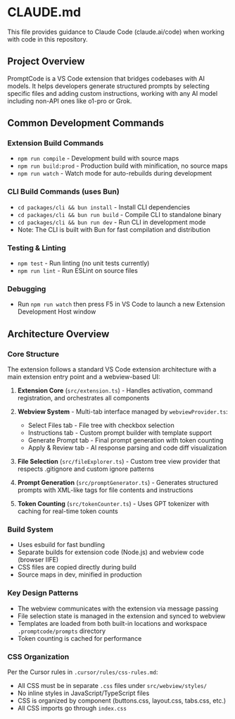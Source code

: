 # CLAUDE.md

This file provides guidance to Claude Code (claude.ai/code) when working with code in this repository.

## Project Overview

PromptCode is a VS Code extension that bridges codebases with AI models. It helps developers generate structured prompts by selecting specific files and adding custom instructions, working with any AI model including non-API ones like o1-pro or Grok.

## Common Development Commands

### Extension Build Commands
- `npm run compile` - Development build with source maps
- `npm run build:prod` - Production build with minification, no source maps
- `npm run watch` - Watch mode for auto-rebuilds during development

### CLI Build Commands (uses Bun)
- `cd packages/cli && bun install` - Install CLI dependencies
- `cd packages/cli && bun run build` - Compile CLI to standalone binary
- `cd packages/cli && bun run dev` - Run CLI in development mode
- Note: The CLI is built with Bun for fast compilation and distribution

### Testing & Linting
- `npm test` - Run linting (no unit tests currently)
- `npm run lint` - Run ESLint on source files

### Debugging
- Run `npm run watch` then press F5 in VS Code to launch a new Extension Development Host window

## Architecture Overview

### Core Structure
The extension follows a standard VS Code extension architecture with a main extension entry point and a webview-based UI:

1. **Extension Core** (`src/extension.ts`) - Handles activation, command registration, and orchestrates all components

2. **Webview System** - Multi-tab interface managed by `webviewProvider.ts`:
   - Select Files tab - File tree with checkbox selection
   - Instructions tab - Custom prompt builder with template support  
   - Generate Prompt tab - Final prompt generation with token counting
   - Apply & Review tab - AI response parsing and code diff visualization

3. **File Selection** (`src/fileExplorer.ts`) - Custom tree view provider that respects .gitignore and custom ignore patterns

4. **Prompt Generation** (`src/promptGenerator.ts`) - Generates structured prompts with XML-like tags for file contents and instructions

5. **Token Counting** (`src/tokenCounter.ts`) - Uses GPT tokenizer with caching for real-time token counts

### Build System
- Uses esbuild for fast bundling
- Separate builds for extension code (Node.js) and webview code (browser IIFE)
- CSS files are copied directly during build
- Source maps in dev, minified in production

### Key Design Patterns
- The webview communicates with the extension via message passing
- File selection state is managed in the extension and synced to webview
- Templates are loaded from both built-in locations and workspace `.promptcode/prompts` directory
- Token counting is cached for performance

### CSS Organization
Per the Cursor rules in `.cursor/rules/css-rules.md`:
- All CSS must be in separate `.css` files under `src/webview/styles/`
- No inline styles in JavaScript/TypeScript files
- CSS is organized by component (buttons.css, layout.css, tabs.css, etc.)
- All CSS imports go through `index.css`
